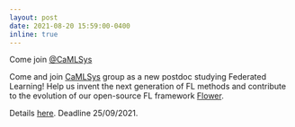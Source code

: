 ```yaml
---
layout: post
date: 2021-08-20 15:59:00-0400
inline: true
---
```


Come join [@CaMLSys](https://twitter.com/CaMLSys)

 Come and join [CaMLSys](https://mlsys.cst.cam.ac.uk/) group as a new postdoc studying Federated Learning! Help us invent the next generation of FL methods and contribute to the evolution of our open-source FL framework [Flower](http://flower.dev). 
 
 Details [here](https://www.jobs.cam.ac.uk/job/31015/). Deadline 25/09/2021.
